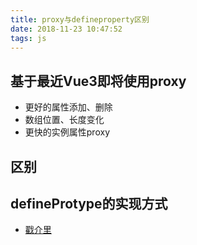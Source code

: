 ```yaml
---
title: proxy与defineproperty区别
date: 2018-11-23 10:47:52
tags: js
---
```


## 基于最近Vue3即将使用proxy
- 更好的属性添加、删除
- 数组位置、长度变化
- 更快的实例属性proxy

## 区别

## defineProtype的实现方式
- [戳介里](https://hhjay.github.io/blogs/2018/vue-code/#%E5%8F%8C%E5%90%91%E6%95%B0%E6%8D%AE%E7%BB%91%E5%AE%9A%E5%8E%9F%E7%90%86)